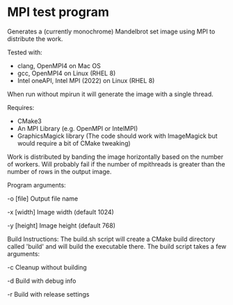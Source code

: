 MPI test program
================

Generates a (currently monochrome) Mandelbrot set image using MPI to
distribute the work.

Tested with:
- clang, OpenMPI4 on Mac OS
- gcc, OpenMPI4 on Linux (RHEL 8)
- Intel oneAPI, Intel MPI (2022) on Linux (RHEL 8)

When run without mpirun it will generate the image with a single thread.

Requires:
- CMake3
- An MPI Library (e.g. OpenMPI or IntelMPI)
- GraphicsMagick library (The code should work with ImageMagick but would require a bit of CMake tweaking)

Work is distributed by banding the image horizontally based on the number
of workers. Will probably fail if the number of mpithreads is greater than
the number of rows in the output image.

Program arguments:

 -o [file]       Output file name

 -x [width]      Image width (default 1024)

 -y [height]     Image height (default 768)

Build Instructions:
The build.sh script will create a CMake build directory called 'build' and will build the executable there. The build
script takes a few arguments:

 -c    Cleanup without building
 
 -d    Build with debug info
 
 -r    Build with release settings
 
 
